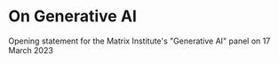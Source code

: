 # On Generative AI
Opening statement for the Matrix Institute's "Generative AI" panel on 17 March 2023
